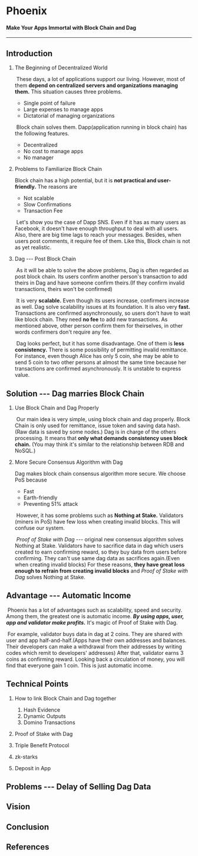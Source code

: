 # Phoenix
#### Make Your Apps Immortal with Block Chain and Dag
-------------------------------------------------------


## Introduction
1. The Beginning of Decentralized World  

     These days, a lot of applications support our living. However, most of them **depend on centralized servers and organizations managing them.** This situation causes three problems.
    * Single point of failure
    * Large expenses to manage apps
    * Dictatorial of managing organizations  


     Block chain solves them. Dapp(application running in block chain) has the following features.
    * Decentralized
    * No cost to manage apps
    * No manager

1. Problems to Familiarize Block Chain  

     Block chain has a high potential, but it is **not practical and user-friendly.** The reasons are  
    * Not scalable  
    * Slow Confirmations  
    * Transaction Fee  

     Let's show you the case of Dapp SNS. Even if it has as many users as Facebook, it doesn't have enough throughput to deal with all users. Also, there are big time lags to reach your messages. Besides, when users post comments, it require fee of them. Like this, Block chain is not as yet realistic.

1. Dag --- Post Block Chain  

     As it will be able to solve the above problems, Dag is often regarded as post block chain. Its users confirm another person's transaction to add theirs in Dag and have someone confirm theirs.(If they confirm invalid transactions, theirs won't be confirmed)

     It is very **scalable.** Even though its users increase, confirmers increase as well. Dag solve scalability issues at its foundation. It is also very **fast.** Transactions are confirmed asynchronously, so users don't have to wait like block chain. They need **no fee** to add new transactions. As mentioned above, other person confirm them for theirselves, in other words confirmers don't require any fee.  

     Dag looks perfect, but it has some disadvantage. One of them is **less consistency.** There is some possibility of permitting invalid remittance. For instance, even though Alice has only 5 coin, she may be able to send 5 coin to two other persons at almost the same time because her transactions are confirmed asynchronously. It is unstable to express value.  
 
## Solution --- Dag marries Block Chain
1. Use Block Chain and Dag Properly

     Our main idea is very simple, using block chain and dag properly. Block Chain is only used for remittance, issue token and saving data hash. (Raw data is saved by some nodes.) Dag is in charge of the others processing. It means that **only what demands consistency uses block chain.** (You may think it's similar to the relationship between RDB and NoSQL.)

1. More Secure Consensus Algorithm with Dag

     Dag makes block chain consensus algorithm more secure. We choose PoS because
   * Fast
   * Earth-friendly
   * Preventing 51% attack

     However, it has some problems such as **Nothing at Stake.** Validators (miners in PoS) have few loss when creating invalid blocks. This will confuse our system.

     *Proof of Stake with Dag* --- original new consensus algorithm solves Nothing at Stake. Validators have to sacrifice data in dag which users created to earn confirming reward, so they buy data from users before confirming. They can't use same dag data as sacrifices again.(Even when creating invalid blocks) For these reasons, **they have great loss enough to refrain from creating invalid blocks** and *Proof of Stake with Dag* solves Nothing at Stake.

## Advantage --- Automatic Income
   Phoenix has a lot of advantages such as scalability, speed and security. Among them, the greatest one is automatic income. ***By using apps, user, app and validator make profits.*** It's magic of Proof of Stake with Dag.

   For example, validator buys data in dag at 2 coins. They are shared with user and app half-and-half.(Apps have their own addresses and balances. Their developers can make a withdrawal from their addresses by writing codes which remit to developers' addresses) After that, validator earns 3 coins as confirming reward. Looking back a circulation of money, you will find that everyone gain 1 coin. This is just automatic income.

## Technical Points
1. How to link Block Chain and Dag together
    1. Hash Evidence
    1. Dynamic Outputs
    1. Domino Transactions

1. Proof of Stake with Dag

1. Triple Benefit Protocol

1. zk-starks

1. Deposit in App


## Problems --- Delay of Selling Dag Data


## Vision


## Conclusion


## References
